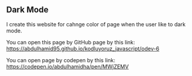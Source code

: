 ## Dark Mode

I create this website for cahnge color of page when the user like to dark mode.

You can open this page by GitHub page by this link: https://abdulhamid95.github.io/kodluyoruz_javascript/odev-6

You can open page by codepen by this link: https://codepen.io/abdulhamidha/pen/MWjZEMV
